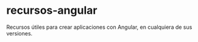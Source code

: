 # recursos-angular
Recursos útiles para crear aplicaciones con Angular, en cualquiera de sus versiones.

